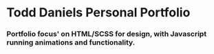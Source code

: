 # Todd Daniels Personal Portfolio

### Portfolio focus' on  HTML/SCSS for design, with Javascript running animations and functionality.